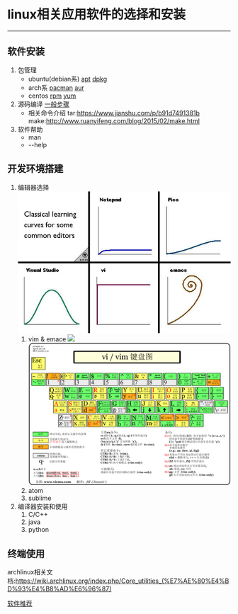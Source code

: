 # linux相关应用软件的选择和安装
---
## 软件安装
1. 包管理
    * ubuntu(debian系)
    [apt](https://blog.csdn.net/mynameislinduan/article/details/21197417)
    [dpkg](http://man.linuxde.net/dpkg)
    * arch系
    [pacman](https://wiki.archlinux.org/index.php/Pacman)
    [aur](https://wiki.archlinux.org/index.php/AUR_helpers)
    * centos
    [rpm](http://man.linuxde.net/rpm)
    [yum](http://www.vixual.net/blog/archives/101)
2. 源码编译
    [一般步骤](http://blog.51cto.com/criss/464581)
    * 相关命令介绍
    tar:<https://www.jianshu.com/p/b91d7491381b>  
    make:<http://www.ruanyifeng.com/blog/2015/02/make.html>  
3. 软件帮助
    * man
    * --help

## 开发环境搭建
1. 编辑器选择
![](./pictures/editor.jpg)
    1. vim & emace
    ![](./pictures/vim&emacs.jpg)
    ![](./pictures/vim.gif)
    2. atom
    3. sublime
2. 编译器安装和使用
    1. C/C++
    2. java
    3. python

## 终端使用
archlinux相关文档:<https://wiki.archlinux.org/index.php/Core_utilities_(%E7%AE%80%E4%BD%93%E4%B8%AD%E6%96%87)>

[软件推荐](https://linux.cn/article-7712-1.html)

